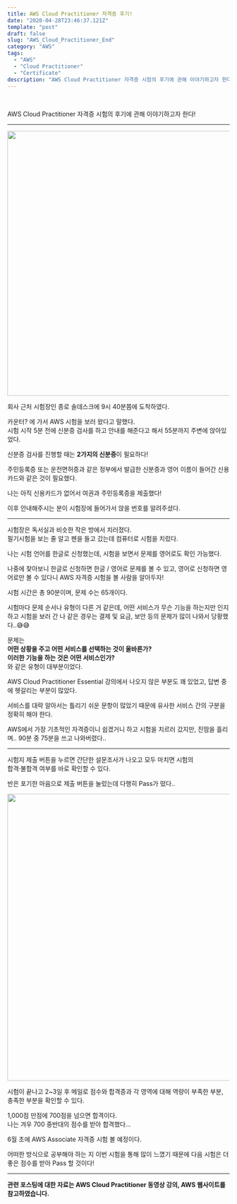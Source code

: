 ```yaml
---
title: AWS Cloud Practitioner 자격증 후기!
date: "2020-04-28T23:46:37.121Z"
template: "post"
draft: false
slug: "AWS_Cloud_Practitioner_End"
category: "AWS"
tags:
  - "AWS"
  - "Cloud Practitioner"
  - "Certificate"
description: "AWS Cloud Practitioner 자격증 시험의 후기에 관해 이야기하고자 한다!"
---
```


<br/>

AWS Cloud Practitioner 자격증 시험의 후기에 관해 이야기하고자 한다!

---

<img src= "/categoryImage/AWS/place.jpg" width="600px"> <br/>

회사 근처 시험장인 종로 솔데스크에 9시 40분쯤에 도착하였다.<br/>

카운터? 에 가서 AWS 시험을 보러 왔다고 말했다.<br/>
시험 시작 5분 전에 신분증 검사를 하고 안내를 해준다고 해서 55분까지 주변에 앉아있었다.<br/>

신분증 검사를 진행할 때는 **2가지의 신분증**이 필요하다!<br/>

주민등록증 또는 운전면허증과 같은 정부에서 발급한 신분증과 영어 이름이 들어간 신용카드와 같은 것이 필요했다.<br/>

나는 아직 신용카드가 없어서 여권과 주민등록증을 제출했다!<br/>

이후 안내해주시는 분이 시험장에 들어가서 앉을 번호를 알려주셨다.<br/>

---

시험장은 독서실과 비슷한 작은 방에서 치러졌다.<br/>
필기시험을 보는 줄 알고 펜을 들고 갔는데 컴퓨터로 시험을 치렀다.<br/>

나는 시험 언어를 한글로 신청했는데, 시험을 보면서 문제를 영어로도 확인 가능했다.<br/>

나중에 찾아보니 한글로 신청하면 한글 / 영어로 문제를 볼 수 있고, 영어로 신청하면 영어로만 볼 수 있다니 AWS 자격증 시험을 볼 사람을 알아두자!<br/>

시험 시간은 총 90분이며, 문제 수는 65개이다.<br/>

시험마다 문제 순서나 유형이 다른 거 같은데, 어떤 서비스가 무슨 기능을 하는지만 인지하고 시험을 보러 간 나 같은 경우는 결제 및 요금, 보안 등의 문제가 많이 나와서 당황했다..😅😅<br/>

문제는<br/>
**어떤 상황을 주고 어떤 서비스를 선택하는 것이 올바른가?**<br/>
**이러한 기능을 하는 것은 어떤 서비스인가?**<br/>
와 같은 유형이 대부분이었다.<br/>

AWS Cloud Practitioner Essential 강의에서 나오지 않은 부분도 꽤 있었고, 답변 중에 헷갈리는 부분이 많았다.<br/>

서비스를 대략 알아서는 틀리기 쉬운 문항이 많았기 때문에 유사한 서비스 간의 구분을 정확히 해야 한다. <br/>

AWS에서 가장 기초적인 자격증이니 쉽겠거니 하고 시험을 치르러 갔지만, 진땀을 흘리며.. 90분 중 75분을 쓰고 나와버렸다..<br/>

---

시험지 제출 버튼을 누르면 간단한 설문조사가 나오고 모두 마치면 시험의 	
합격·불합격 여부를 바로 확인할 수 있다.<br/>

반은 포기한 마음으로 제출 버튼을 눌렀는데 다행히 Pass가 떴다..<br/>

<img src= "/categoryImage/AWS/AWS_Certified_Cloud_Practitioner_certificate.jpg" width="650px"> <br/>

시험이 끝나고 2~3일 후 메일로 점수와 합격증과 각 영역에 대해 역량이 부족한 부분, 충족한 부분을 확인할 수 있다.<br/> 

1,000점 만점에 700점을 넘으면 합격이다.<br/>
나는 겨우 700 중반대의 점수를 받아 합격했다...<br/>

6월 초에 AWS Associate 자격증 시험 볼 예정이다.<br/>

어떠한 방식으로 공부해야 하는 지 이번 시험을 통해 많이 느꼈기 때문에 다음 시험은 더 좋은 점수를 받아 Pass 할 것이다!

---

**관련 포스팅에 대한 자료는 AWS Cloud Practitioner 동영상 강의, AWS 웹사이트를 참고하였습니다.**<br/>